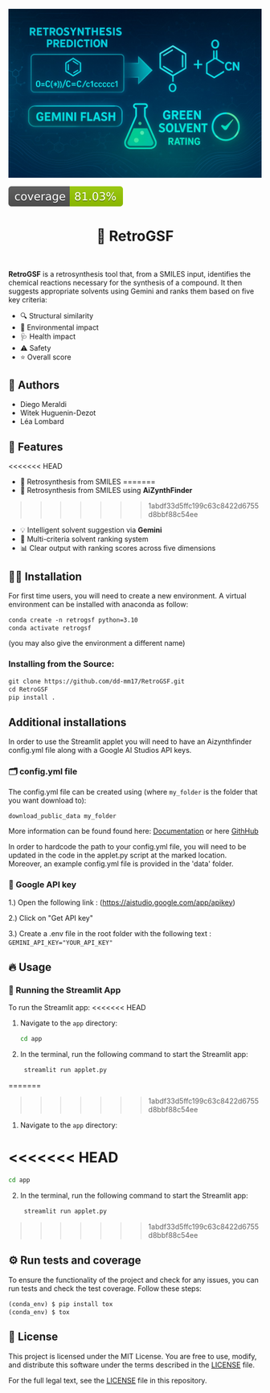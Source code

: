 ![Project Logo](assets/poster.png)

![Coverage Status](assets/coverage-badge.svg)

<h1 align="center">
🧪 RetroGSF
</h1>

<br>


**RetroGSF** is a retrosynthesis tool that, from a SMILES input, identifies the chemical reactions necessary for the synthesis of a compound. It then suggests appropriate solvents using Gemini and ranks them based on five key criteria:

- 🔍 Structural similarity
- 🌱 Environmental impact
- 🩺 Health impact
- ⚠️ Safety
- ⭐ Overall score

## 👥 Authors

- Diego Meraldi  
- Witek Huguenin-Dezot  
- Léa Lombard

## 🚀 Features

<<<<<<< HEAD
- 🔬 Retrosynthesis from SMILES
=======
- 🔬 Retrosynthesis from SMILES using **AiZynthFinder**
>>>>>>> 1abdf33d5ffc199c63c8422d6755d8bbf88c54ee
- 💡 Intelligent solvent suggestion via **Gemini**
- 🧮 Multi-criteria solvent ranking system
- 📊 Clear output with ranking scores across five dimensions


## 👩‍💻 Installation

For first time users, you will need to create a new environment. A virtual environment can be installed with anaconda as follow:

```
conda create -n retrogsf python=3.10
conda activate retrogsf
```
(you may also give the environment a different name)

### Installing from the Source:
```
git clone https://github.com/dd-mm17/RetroGSF.git
cd RetroGSF
pip install .
```

## Additional installations
In order to use the Streamlit applet you will need to have an Aizynthfinder config.yml file along with a Google AI Studios API keys.

### 🗂️ config.yml file
The config.yml file can be created using (where ```my_folder``` is the folder that you want download to): 
```
download_public_data my_folder
```

More information can be found found here: [Documentation](https://molecularai.github.io/aizynthfinder/#) or here [GithHub](https://github.com/MolecularAI/aizynthfinder?tab=readme-ov-file)

In order to hardcode the path to your config.yml file, you will need to be updated in the code in the applet.py script at the marked location. Moreover, an example config.yml file is provided in the 'data' folder.


### 🔑 Google API key

1.) Open the following link : (https://aistudio.google.com/app/apikey)

2.) Click on "Get API key"

3.) Create a .env file in the root folder with the following text : ```GEMINI_API_KEY="YOUR_API_KEY"```


## 🔥 Usage
### 📱 Running the Streamlit App

To run the Streamlit app:
<<<<<<< HEAD

1. Navigate to the `app` directory:

   ```bash
   cd app

2. In the terminal, run the following command to start the Streamlit app:

   ```bash
    streamlit run applet.py
=======
>>>>>>> 1abdf33d5ffc199c63c8422d6755d8bbf88c54ee

1. Navigate to the `app` directory:

<<<<<<< HEAD
=======
   ```bash
   cd app
   ```

2. In the terminal, run the following command to start the Streamlit app:

   ```bash
    streamlit run applet.py
   ```

>>>>>>> 1abdf33d5ffc199c63c8422d6755d8bbf88c54ee
## ⚙️ Run tests and coverage
To ensure the functionality of the project and check for any issues, you can run tests and check the test coverage. Follow these steps:

```
(conda_env) $ pip install tox
(conda_env) $ tox
```

## 📖 License
This project is licensed under the MIT License. You are free to use, modify, and distribute this software under the terms described in the [LICENSE](./LICENSE) file.

For the full legal text, see the [LICENSE](./LICENSE) file in this repository.


